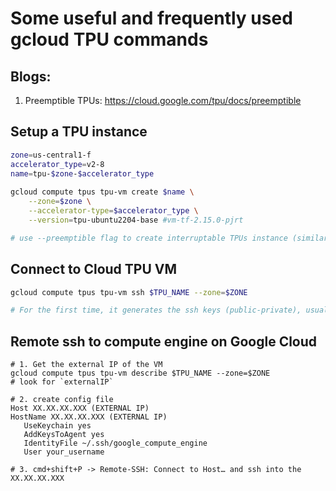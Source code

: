 # Some useful and frequently used gcloud TPU commands

## Blogs: 
1. Preemptible TPUs: https://cloud.google.com/tpu/docs/preemptible

## Setup a TPU instance
```bash
zone=us-central1-f                                                                                                                                                                    
accelerator_type=v2-8
name=tpu-$zone-$accelerator_type
    
gcloud compute tpus tpu-vm create $name \
    --zone=$zone \
    --accelerator-type=$accelerator_type \
    --version=tpu-ubuntu2204-base #vm-tf-2.15.0-pjrt

# use --preemptible flag to create interruptable TPUs instance (similar to any spot instances)
```

## Connect to Cloud TPU VM
```bash
gcloud compute tpus tpu-vm ssh $TPU_NAME --zone=$ZONE

# For the first time, it generates the ssh keys (public-private), usually ~/.ssh/google_compute_engine*
```

## Remote ssh to compute engine on Google Cloud
```
# 1. Get the external IP of the VM
gcloud compute tpus tpu-vm describe $TPU_NAME --zone=$ZONE
# look for `externalIP`

# 2. create config file
Host XX.XX.XX.XXX (EXTERNAL IP)
HostName XX.XX.XX.XXX (EXTERNAL IP)
   UseKeychain yes
   AddKeysToAgent yes
   IdentityFile ~/.ssh/google_compute_engine
   User your_username

# 3. cmd+shift+P -> Remote-SSH: Connect to Host… and ssh into the XX.XX.XX.XXX
```

## 
